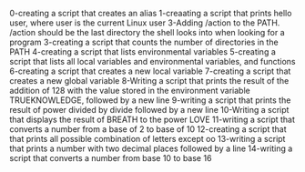 0-creating a script that creates an alias
1-creaating a script that prints hello user, where user is the current Linux user
3-Adding /action to the PATH. /action should be the last directory the shell looks into when looking for a program
3-creating a script that counts the number of directories in the PATH
4-creating a script that lists environmental variables
5-creating a script that lists all local variables and environmental variables, and functions
6-creating a script that creates a new local variable
7-creating a script that creates a new global variable
8-Writing a script that prints the result of the addition of 128 with the value stored in the environment variable TRUEKNOWLEDGE, followed by a new line
9-writing a script that prints the result of power divided by divide followed by a new line
10-Writing a script that displays the result of BREATH to the power LOVE
11-writing a script that converts a number from a base of 2 to base of 10
12-creating a script that that prints all possible combination of letters except oo
13-writing a script that prints a number with two decimal places followed by a line
14-writing a script that converts a number from base 10 to base 16
